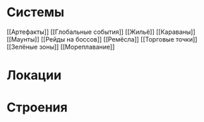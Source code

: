 # Системы
[[Артефакты]]
[[Глобальные события]]
[[Жильё]]
[[Караваны]]
[[Маунты]]
[[Рейды на боссов]]
[[Ремёсла]]
[[Торговые точки]]
[[Зелёные зоны]]
[[Мореплавание]]
# Локации

# Строения
